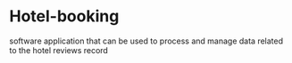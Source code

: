 # Hotel-booking
software application that can be used to process and manage data related to the hotel reviews record
